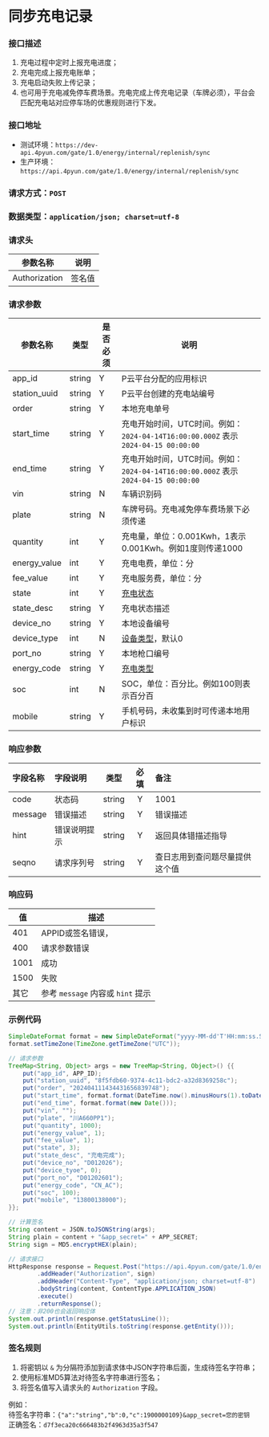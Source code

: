 # 同步充电记录

### 接口描述

1. 充电过程中定时上报充电进度；
2. 充电完成上报充电账单；
3. 充电启动失败上传记录；
4. 也可用于充电减免停车费场景。充电完成上传充电记录（车牌必须），平台会匹配充电站对应停车场的优惠规则进行下发。

### 接口地址

- 测试环境：`https://dev-api.4pyun.com/gate/1.0/energy/internal/replenish/sync`
- 生产环境：`https://api.4pyun.com/gate/1.0/energy/internal/replenish/sync`

### 请求方式：`POST`
### 数据类型：`application/json; charset=utf-8`
### 请求头

| 参数名称          | 说明  |
|---------------|-----|
| Authorization | 签名值 |

### 请求参数

| 参数名称         | 类型     | 是否必须 | 说明                                                                             |
|--------------|--------|------|--------------------------------------------------------------------------------|
| app_id       | string | Y    | P云平台分配的应用标识                                                                    |
| station_uuid | string | Y    | P云平台创建的充电站编号                                                                   |
| order        | string | Y    | 本地充电单号                                                                         |
| start_time   | string | Y    | 充电开始时间，UTC时间。例如：`2024-04-14T16:00:00.000Z` 表示 `2024-04-15 00:00:00`            |
| end_time     | string | Y    | 充电开始时间，UTC时间。例如：`2024-04-14T16:00:00.000Z` 表示 `2024-04-15 00:00:00`            |
| vin          | string | N    | 车辆识别码                                                                          |
| plate        | string | N    | 车牌号码。充电减免停车费场景下必须传递                                                            |
| quantity     | int    | Y    | 充电量，单位：0.001Kwh，1表示0.001Kwh。例如1度则传递1000                                        |
| energy_value | int    | Y    | 充电电费，单位：分                                                                      |
| fee_value    | int    | Y    | 充电服务费，单位：分                                                                     |
| state        | int    | Y    | <a href="https://doc.4pyun.com/openapi/appendix.html#replenish_state">充电状态</a> |
| state_desc   | string | Y    | 充电状态描述                                                                         |
| device_no    | string | Y    | 本地设备编号                                                                         |
| device_type  | int    | N    | <a href="https://doc.4pyun.com/openapi/appendix.html#device_type">设备类型</a>，默认0 |
| port_no      | string | Y    | 本地枪口编号                                                                         |
| energy_code  | string | Y    | <a href="https://doc.4pyun.com/openapi/appendix.html#energy_code">充电类型</a>     |
| soc          | int    | N    | SOC，单位：百分比。例如100则表示百分百                                                         |
| mobile       | string | Y    | 手机号码，未收集到时可传递本地用户标识                                                            |

### 响应参数
| 字段名称    | 字段说明   |   类型   | 必填 | 备注              |
|:--------|:-------|:------:|:--:|:----------------|
| code    | 状态码    | string | Y  | 1001            |
| message | 错误描述   | string | Y  | 错误描述            |
| hint    | 错误说明提示 | string | Y  | 返回具体错描述指导       |
| seqno   | 请求序列号  | string | Y  | 查日志用到查问题尽量提供这个值 |

### 响应码
| 值    | 描述                         |
|------|----------------------------|
| 401  | APPID或签名错误，                |
| 400  | 请求参数错误                     |
| 1001 | 成功                         |
| 1500 | 失败                         |
| 其它   | 参考 `message` 内容或 `hint` 提示 |


### 示例代码

```java
SimpleDateFormat format = new SimpleDateFormat("yyyy-MM-dd'T'HH:mm:ss.SSS'Z'");
format.setTimeZone(TimeZone.getTimeZone("UTC"));

// 请求参数
TreeMap<String, Object> args = new TreeMap<String, Object>() {{
    put("app_id", APP_ID);
    put("station_uuid", "8f5fdb60-9374-4c11-bdc2-a32d8369258c");
    put("order", "202404111434431656839748");
    put("start_time", format.format(DateTime.now().minusHours(1).toDate()));
    put("end_time", format.format(new Date()));
    put("vin", "");
    put("plate", "川A660PP1");
    put("quantity", 1000);
    put("energy_value", 1);
    put("fee_value", 1);
    put("state", 3);
    put("state_desc", "充电完成");
    put("device_no", "D012026");
    put("device_tyoe", 0);
    put("port_no", "D01202601");
    put("energy_code", "CN_AC");
    put("soc", 100);
    put("mobile", "13800138000");
}};

// 计算签名
String content = JSON.toJSONString(args);
String plain = content + "&app_secret=" + APP_SECRET;
String sign = MD5.encryptHEX(plain);

// 请求接口
HttpResponse response = Request.Post("https://api.4pyun.com/gate/1.0/energy/internal/replenish/sync")
        .addHeader("Authorization", sign)
        .addHeader("Content-Type", "application/json; charset=utf-8")
        .bodyString(content, ContentType.APPLICATION_JSON)
        .execute()
        .returnResponse();
// 注意：非200也会返回响应体
System.out.println(response.getStatusLine());
System.out.println(EntityUtils.toString(response.getEntity()));
```

### 签名规则

1. 将密钥以 `&` 为分隔符添加到请求体中JSON字符串后面，生成待签名字符串；
2. 使用标准MD5算法对待签名字符串进行签名；
3. 将签名值写入请求头的 `Authorization` 字段。

例如：
<br>
待签名字符串：`{"a":"string","b":0,"c":1900000109}&app_secret=您的密钥`
<br>
正确签名：`d7f3eca20c666483b2f4963d35a3f547`

